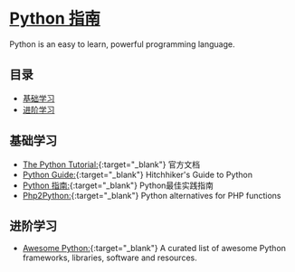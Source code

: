 # [Python 指南](https://openset.github.io/python-guide/)
Python is an easy to learn, powerful programming language.

## 目录
  - [基础学习](#基础学习)
  - [进阶学习](#进阶学习)

## 基础学习
  - [The Python Tutorial:](https://docs.python.org/3/tutorial/index.html){:target="_blank"} 官方文档
  - [Python Guide:](http://docs.python-guide.org/en/latest/){:target="_blank"} Hitchhiker's Guide to Python
  - [Python 指南:](http://pythonguidecn.readthedocs.io/zh/latest/){:target="_blank"} Python最佳实践指南
  - [Php2Python:](http://www.php2python.com/){:target="_blank"} Python alternatives for PHP functions

## 进阶学习
  - [Awesome Python:](https://awesome-python.com/){:target="_blank"} A curated list of awesome Python frameworks, libraries, software and resources.
